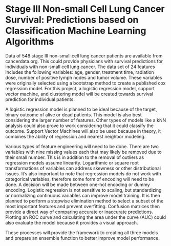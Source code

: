 # Stage III Non-small Cell Lung Cancer Survival: Predictions based on Classification Machine Learning Algorithms

Data of 548 stage III non-small cell lung cancer patients are available from cancerdata.org. This could provide physicians with survival predictions for individuals with non-small cell lung cancer. The data set of 24 features includes the following variables: age, gender, treatment time, radiation dose, number of positive lymph nodes and tumor volume. These variables were originally selected using a bootstrap method to create a published cox regression model. For this project, a logistic regression model, support vector machine, and clustering model will be created towards survival prediction for individual patients.

A logistic regression model is planned to be ideal because of the target, binary outcome of alive or dead patients. This model is also best considering the larger number of features. Other types of models like a kNN analysis could also prove to work considering that it could classify the outcome. Support Vector Machines will also be used because in theory, it combines the ability of regression and nearest neighbor modeling.

Various types of feature engineering will need to be done. There are two variables with nine missing values each that may likely be removed due to their small number. This is in addition to the removal of outliers as regression models assume linearity. Logarithmic or square root transformations of variables can address skewness or other distributional issues. It’s also important to note that regression models do not work with categorical variables, therefore some form of encoding will need to be done. A decision will be made between one-hot encoding or dummy encoding. Logistic regression is not sensitive to scaling, but standardizing or normalizing continuous variables can improve model training. It is then planned to perform a stepwise elimination method to select a subset of the most important features and prevent overfitting. Confusion matrices then provide a direct way of comparing accurate or inaccurate predictions. Plotting an ROC curve and calculating the area under the curve (AUC) could also evaluate the model because it provides a visual approach.

These processes will provide the framework to creating all three models and prepare an ensemble function to better improve model performance.
